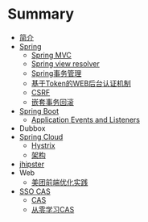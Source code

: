 # Summary

* [ 简介](README.md)
* [Spring](spring.md)
  * [Spring MVC](spring/spring-mvc.md)
  * [Spring view resolver](spring/spring-view-resolver.md)
  * [Spring事务管理](spring/springshi-wu-guan-li.md)
  * [基于Token的WEB后台认证机制](spring/asfsadf.md)
  * [CSRF](spring/csrf.md)
  * [嵌套事务回滚](spring/qian-tao-shi-wu-hui-gun.md)
* [Spring Boot](spring-boot.md)
  * [Application Events and Listeners](spring-boot/application-events-and-listeners.md)
* Dubbox
* [Spring Cloud](spring-cloud.md)
  * [Hystrix](hystrix.md)
  * [架构](jia-gou.md)
* [jhipster](jhipster.md)
* Web
  * [美团前端优化实践](mei-tuan-qian-duan-you-hua-shi-jian.md)
* [SSO CAS](sso-cas.md)
  * [CAS](sso-cas/cas.md)
  * [从零学习CAS](sso-cas/cong-ling-xue-xi-cas.md)

